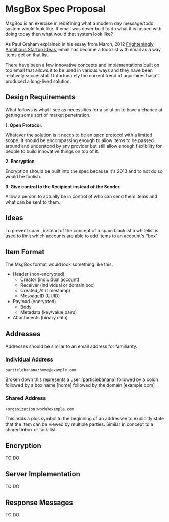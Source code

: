 MsgBox Spec Proposal
========================

MsgBox is an exercise in redefining what a modern day message/todo system would look like. If email was never built to do what it is tasked with doing today then what would that system look like?

As Paul Graham explained in his essay from March, 2012 [Frighteningly Ambitious Startup Ideas](http://www.paulgraham.com/ambitious.html), email has become a todo list with email as a way items get on that list. 

There have been a few innovative concepts and implementations built on top email that allows it to be used in various ways and they have been relatively successful. Unfortunately the current trend of aqui-hires hasn't produced a long-lived solution.

## Design Requirements

What follows is what I see as necessities for a solution to have a chance at getting some sort of market penetration.

**1. Open Protocol.**

Whatever the solution is it needs to be an open protocol with a limited scope. It should be encompassing enough to allow items to be passed around and understood by any provider but still allow enough flexibility for people to build innovative things on top of it.

**2. Encryption**

Encryption should be built into the spec because it's 2013 and to not do so would be foolish.

**3. Give control to the Recipient instead of the Sender.**

Allow a person to actually be in control of who can send them items and what can be sent to them.


## Ideas

To prevent spam, instead of the concept of a spam blacklist a whitelist is used
to limit which accounts are able to add items to an account's "box".

## Item Format

The MsgBox format would look something like this:

* Header (non-encrypted)
    * Creator (individual account)
    * Receiver (individual or domain box)
    * Created_At (timestamp)
    * MessageID (UUID)
* Payload (encrypted)
    * Body
    * Metadata (key/value pairs)
* Attachments (binary data)


## Addresses

Addresses should be similar to an email address for familiarity. 

### Individual Address

`particlebanana:home@example.com`

Broken down this represents a user [particlebanana] followed by a colon followed by a box name [home] followed by the domain [example.com]

### Shared Address

`+organization:work@example.com`

This adds a plus symbol to the beginning of an addressee to explicitly state that the item can be viewed by multiple parties. Similar in concept to a shared inbox or task list.

## Encryption

TO DO

## Server Implementation

TO DO

## Response Messages

TO DO
